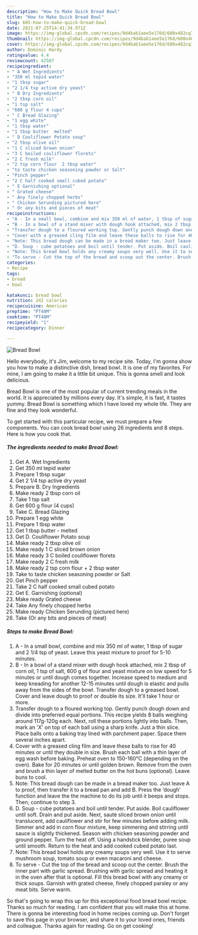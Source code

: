 ```yaml
---
description: "How to Make Quick Bread Bowl"
title: "How to Make Quick Bread Bowl"
slug: 605-how-to-make-quick-bread-bowl
date: 2021-07-25T14:41:34.971Z
image: https://img-global.cpcdn.com/recipes/9d4bab1aee5e176d/680x482cq70/bread-bowl-recipe-main-photo.jpg
thumbnail: https://img-global.cpcdn.com/recipes/9d4bab1aee5e176d/680x482cq70/bread-bowl-recipe-main-photo.jpg
cover: https://img-global.cpcdn.com/recipes/9d4bab1aee5e176d/680x482cq70/bread-bowl-recipe-main-photo.jpg
author: Dominic Hardy
ratingvalue: 4.4
reviewcount: 42507
recipeingredient:
- " A Wet Ingredients"
- "350 ml tepid water"
- "1 tbsp sugar"
- "2 1/4 tsp active dry yeast"
- " B Dry Ingredients"
- "2 tbsp corn oil"
- "1 tsp salt"
- "600 g flour 4 cups"
- " C Bread Glazing"
- "1 egg white"
- "1 tbsp water"
- "1 tbsp butter  melted"
- " D Couliflower Potato soup"
- "2 tbsp olive oil"
- "1 C sliced brown onion"
- "3 C boiled couliflower florets"
- "2 C fresh milk"
- "2 tsp corn flour  2 tbsp water"
- "to taste chicken seasoning powder or Salt"
- "Pinch pepper"
- "2 C half cooked small cubed potato"
- " E Garnishing optional"
- " Grated cheese"
- " Any finely chopped herbs"
- " Chicken Serunding pictured here"
- " Or any bits and pieces of meat"
recipeinstructions:
- "A - In a small bowl, combine and mix 350 ml of water, 1 tbsp of sugar and 2 1/4 tsp of yeast. Leave this yeast mixture to proof for 5-10 minutes."
- "B - In a bowl of a stand mixer with dough hook attached, mix 2 tbsp of corn oil, 1 tsp of salt, 600 g of flour and yeast mixture on low speed for 5 minutes or until dough comes together. Increase speed to medium and keep kneading for another 12-15 minutes until dough is elastic and pulls away from the sides of the bowl. Transfer dough to a greased bowl. Cover and leave dough to proof or double its size. It&#39;ll take 1 hour or more."
- "Transfer dough to a floured working top. Gently punch dough down and divide into preferred equal portions. This recipe yields 8 balls weighing around 117g-120g each. Next, roll these portions lightly into balls. Then, mark an &#39;X&#39; on top of each ball using a sharp knife. Just a thin slice. Place balls onto a baking tray lined with parchment paper. Space them several inches apart."
- "Cover with a greased cling film and leave these balls to rise for 40 minutes or until they double in size. Brush each ball with a thin layer of egg wash before baking. Preheat oven to 150-160°C (depending on the oven). Bake for 20 minutes or until golden brown. Remove from the oven and brush a thin layer of melted butter on the hot buns (optional). Leave buns to cool."
- "Note: This bread dough can be made in a bread maker too. Just leave A to proof, then transfer it to a bread pan and add B. Press the ‘dough’ function and leave the the machine to do its job until it beeps and stops. Then, continue to step 3."
- "D. Soup - cube potatoes and boil until tender. Put aside. Boil cauliflower until soft. Drain and put aside. Next, sautè sliced brown onion until translucent, add cauliflower and stir for few minutes before adding milk. Simmer and add in corn flour mixture, keep simmering and stirring until sauce is slightly thickened. Season with chicken seasoning powder and ground pepper. Turn the heat off. Using a handstick blender, puree soup until smooth. Return to the heat and add cooked cubed potato last."
- "Note: This bread bowl holds any creamy soups very well. Use it to serve mushroom soup, tomato soup or even macaroni and cheese."
- "To serve - Cut the top of the bread and scoop out the center. Brush the inner part with garlic spread. Brushing with garlic spread and heating it in the oven after that is optional. Fill this bread bowl with any creamy or thick soups. Garnish with grated cheese, finely chopped parsley or any meat bits. Serve warm."
categories:
- Recipe
tags:
- bread
- bowl

katakunci: bread bowl 
nutrition: 242 calories
recipecuisine: American
preptime: "PT40M"
cooktime: "PT48M"
recipeyield: "1"
recipecategory: Dinner

---
```



![Bread Bowl](https://img-global.cpcdn.com/recipes/9d4bab1aee5e176d/680x482cq70/bread-bowl-recipe-main-photo.jpg)

Hello everybody, it's Jim, welcome to my recipe site. Today, I'm gonna show you how to make a distinctive dish, bread bowl. It is one of my favorites. For mine, I am going to make it a little bit unique. This is gonna smell and look delicious.

Bread Bowl is one of the most popular of current trending meals in the world. It is appreciated by millions every day. It's simple, it is fast, it tastes yummy. Bread Bowl is something which I have loved my whole life. They are fine and they look wonderful.




To get started with this particular recipe, we must prepare a few components. You can cook bread bowl using 26 ingredients and 8 steps. Here is how you cook that.

<!--inarticleads1-->

##### The ingredients needed to make Bread Bowl:

1. Get  A. Wet Ingredients
1. Get 350 ml tepid water
1. Prepare 1 tbsp sugar
1. Get 2 1/4 tsp active dry yeast
1. Prepare  B. Dry Ingredients
1. Make ready 2 tbsp corn oil
1. Take 1 tsp salt
1. Get 600 g flour (4 cups)
1. Take  C. Bread Glazing
1. Prepare 1 egg white
1. Prepare 1 tbsp water
1. Get 1 tbsp butter - melted
1. Get  D. Couliflower Potato soup
1. Make ready 2 tbsp olive oil
1. Make ready 1 C sliced brown onion
1. Make ready 3 C boiled couliflower florets
1. Make ready 2 C fresh milk
1. Make ready 2 tsp corn flour + 2 tbsp water
1. Take to taste chicken seasoning powder or Salt
1. Get Pinch pepper
1. Take 2 C half cooked small cubed potato
1. Get  E. Garnishing (optional)
1. Make ready  Grated cheese
1. Take  Any finely chopped herbs
1. Make ready  Chicken Serunding (pictured here)
1. Take  (Or any bits and pieces of meat)




<!--inarticleads2-->

##### Steps to make Bread Bowl:

1. A - In a small bowl, combine and mix 350 ml of water, 1 tbsp of sugar and 2 1/4 tsp of yeast. Leave this yeast mixture to proof for 5-10 minutes.
1. B - In a bowl of a stand mixer with dough hook attached, mix 2 tbsp of corn oil, 1 tsp of salt, 600 g of flour and yeast mixture on low speed for 5 minutes or until dough comes together. Increase speed to medium and keep kneading for another 12-15 minutes until dough is elastic and pulls away from the sides of the bowl. Transfer dough to a greased bowl. Cover and leave dough to proof or double its size. It&#39;ll take 1 hour or more.
1. Transfer dough to a floured working top. Gently punch dough down and divide into preferred equal portions. This recipe yields 8 balls weighing around 117g-120g each. Next, roll these portions lightly into balls. Then, mark an &#39;X&#39; on top of each ball using a sharp knife. Just a thin slice. Place balls onto a baking tray lined with parchment paper. Space them several inches apart.
1. Cover with a greased cling film and leave these balls to rise for 40 minutes or until they double in size. Brush each ball with a thin layer of egg wash before baking. Preheat oven to 150-160°C (depending on the oven). Bake for 20 minutes or until golden brown. Remove from the oven and brush a thin layer of melted butter on the hot buns (optional). Leave buns to cool.
1. Note: This bread dough can be made in a bread maker too. Just leave A to proof, then transfer it to a bread pan and add B. Press the ‘dough’ function and leave the the machine to do its job until it beeps and stops. Then, continue to step 3.
1. D. Soup - cube potatoes and boil until tender. Put aside. Boil cauliflower until soft. Drain and put aside. Next, sautè sliced brown onion until translucent, add cauliflower and stir for few minutes before adding milk. Simmer and add in corn flour mixture, keep simmering and stirring until sauce is slightly thickened. Season with chicken seasoning powder and ground pepper. Turn the heat off. Using a handstick blender, puree soup until smooth. Return to the heat and add cooked cubed potato last.
1. Note: This bread bowl holds any creamy soups very well. Use it to serve mushroom soup, tomato soup or even macaroni and cheese.
1. To serve - Cut the top of the bread and scoop out the center. Brush the inner part with garlic spread. Brushing with garlic spread and heating it in the oven after that is optional. Fill this bread bowl with any creamy or thick soups. Garnish with grated cheese, finely chopped parsley or any meat bits. Serve warm.




So that's going to wrap this up for this exceptional food bread bowl recipe. Thanks so much for reading. I am confident that you will make this at home. There is gonna be interesting food in home recipes coming up. Don't forget to save this page in your browser, and share it to your loved ones, friends and colleague. Thanks again for reading. Go on get cooking!
